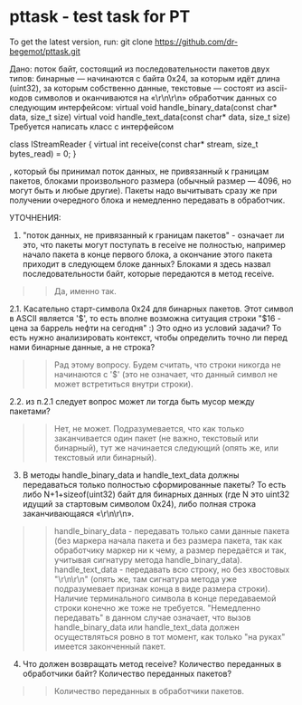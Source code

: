 # pttask - test task for PT

To get the latest version, run:
  git clone https://github.com/dr-begemot/pttask.git

Дано:
поток байт, состоящий из последовательности пакетов двух типов:
бинарные — начинаются с байта 0x24, за которым идёт длина (uint32), за которым собственно данные,
текстовые — состоят из ascii-кодов символов и оканчиваются на «\r\n\r\n»
обработчик данных со следующим интерфейсом:
virtual void handle_binary_data(const char* data, size_t size)
virtual void handle_text_data(const char* data, size_t size)
Требуется написать класс с интерфейсом

class IStreamReader
{
    virtual int receive(const char* stream, size_t bytes_read) = 0;
}

, который бы принимал поток данных, не привязанный к границам пакетов, блоками произвольного размера (обычный размер — 4096, но могут быть и любые другие).  Пакеты надо вычитывать сразу же при получении очередного блока и немедленно передавать в обработчик.

УТОЧНЕНИЯ:

1.  "поток данных, не привязанный к границам пакетов" - означает ли это, что пакеты могут поступать в receive не полностью, например начало пакета в конце первого блока, а окончание этого пакета приходит в следующем блоке данных? Блоками я здесь назвал последовательности байт, которые передаются в метод receive.

>> Да, именно так.

2.1. Касательно старт-символа 0x24 для бинарных пакетов.
Этот символ в ASCII является '$', то есть вполне возможна ситуация строки "$16 - цена за баррель нефти на сегодня" :)
Это одно из условий задачи? То есть нужно анализировать контекст, чтобы определить точно ли перед нами бинарные данные, а не строка?

>> Рад этому вопросу. Будем считать, что строки никогда не начинаются с '$' (это не означает, что данный символ не может встретиться внутри строки).

2.2. из п.2.1 следует вопрос может ли тогда быть мусор между пакетами?

>> Нет, не может. Подразумевается, что как только заканчивается один пакет (не важно, текстовый или бинарный), тут же начинается следующий (опять же, или текстовый или бинарный).

3. В методы handle_binary_data и handle_text_data должны передаваться только полностью сформированные пакеты? 
То есть либо N+1+sizeof(uint32) байт для бинарных данных (где N это uint32 идущий за стартовым символом 0x24), либо полная строка заканчивающаяся «\r\n\r\n».

>> handle_binary_data - передавать только сами данные пакета (без маркера начала пакета и без размера пакета, так как обработчику маркер ни к чему, а размер передаётся и так, учитывая сигнатуру метода handle_binary_data).
handle_text_data - передавать всю строку, но без хвостовых "\r\n\r\n" (опять же, там сигнатура метода уже подразумевает признак конца в виде размера строки). Наличие терминального символа в конце передаваемой строки конечно же тоже не требуется.
"Немедленно передавать" в данном случае означает, что вызов handle_binary_data или handle_text_data должен осуществляться ровно в тот момент, как только "на руках" имеется законченный пакет.

4. Что должен возвращать метод receive? Количество переданных в обработчики байт? Количество переданных пакетов?

>> Количество переданных в обработчики пакетов.
